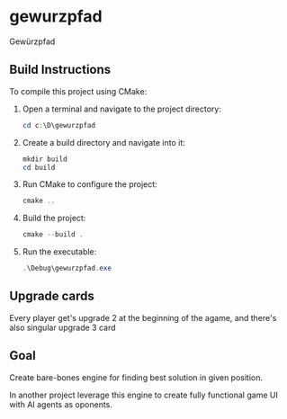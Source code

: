 # gewurzpfad


Gewürzpfad


## Build Instructions

To compile this project using CMake:

1. Open a terminal and navigate to the project directory:
	```powershell
	cd c:\D\gewurzpfad
	```

2. Create a build directory and navigate into it:
	```powershell
	mkdir build
	cd build
	```

3. Run CMake to configure the project:
	```powershell
	cmake ..
	```

4. Build the project:
	```powershell
	cmake --build .
	```

5. Run the executable:
	```powershell
	.\Debug\gewurzpfad.exe
	```


## Upgrade cards

Every player get's upgrade 2 at the beginning of the agame, and there's also singular upgrade 3 card

## Goal 
Create bare-bones engine for finding best solution in given position. 

In another project leverage this engine to create fully functional game UI with AI agents as oponents.
